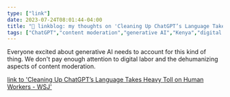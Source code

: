 ```yaml
---
type: ["link"]
date: 2023-07-24T08:01:44-04:00
title: "🔗 linkblog: my thoughts on 'Cleaning Up ChatGPT’s Language Takes Heavy Toll on Human Workers - WSJ'"
tags: ["ChatGPT","content moderation","generative AI","Kenya","digital labor"]
---
```

Everyone excited about generative AI needs to account for this kind of thing. We don't pay enough attention to digital labor and the dehumanizing aspects of content moderation.  
 

[link to 'Cleaning Up ChatGPT’s Language Takes Heavy Toll on Human Workers - WSJ'](https://www.wsj.com/articles/chatgpt-openai-content-abusive-sexually-explicit-harassment-kenya-workers-on-human-workers-cf191483)
